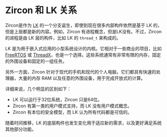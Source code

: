 <!--
# Zircon and LK

Zircon was born as a branch of [LK](https://github.com/littlekernel/lk) and even
now many inner constructs are based on LK while the layers above are new. For
example, Zircon has the concept of a process but LK does not. However, a Zircon
process is made of LK-level constructs such as LK's ``thread_t``.

LK is a Kernel designed for small systems typically used in embedded
applications. It is a good alternative to commercial offerings like
[FreeRTOS](http://www.freertos.org/) or [ThreadX](http://rtos.com/products/threadx/).
Such systems often have a very limited amount of ram, a fixed set of peripherals
and a bounded set of tasks.

On the other hand, Zircon targets modern phones and modern personal computers
with fast processors, non-trivial amounts of ram with arbitrary peripherals
doing open ended computation.

More specifically, some the visible differences are:

+ LK can run in 32-bit systems. Zircon is 64-bit only.
+ Zircon has first class user-mode support. LK does not.
+ Zircon has a capability-based security model. In LK all code is trusted.

Over time, even the low level constructs have changed to accommodate the new
requirements and to better fit the rest of the system.
-->

# Zircon 和 LK 关系

Zircon是作为 [LK](https://github.com/littlekernel/lk) 的一个分支诞生，即使到现在很多内部构件依然是基于 LK 的，但是上层都是新的内容。例如，Zircon 有进程概念，但是LK没有。不过，Zircon 的进程是由 LK 层的构件，比如 LK 的 `thread_t` 来构成的。

LK 是为用于嵌入式应用的小型系统设计的内核。它相对于一些商业的项目，比如 [FreeRTOS](http://www.freertos.org/) 或 [ThreadX](http://rtos.com/products/threadx/)，也是一个选择。这些系统通常有非常有限的内存，固定的外围设备和固定的一组任务。

另外一方面，Zircon 针对于现代的手机和现代的个人电脑，它们都具有快速的处理器，大量的内存 RAM 以及任意的外围设备，用于完成开放式的计算。

详细来说，几个明显的区别如下：

+ LK 可以运行于32位系统，Zircon 只是64位。
+ Zircon 有第一类的用户模式支持，而 LK 没有用户模式概念。
+ Zircon 有本位的安全模型，而 LK 认为所有代码都是可信的。

随着时间推移，LK 的底层构件也发生变化用于适应新的需求，以及更好满足系统其他部分功能。
